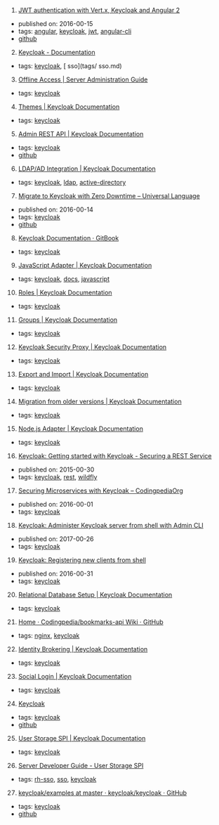 1. [JWT authentication with Vert.x, Keycloak and Angular 2](http://paulbakker.io/java/jwt-keycloak-angular2/)
  * published on: 2016-00-15
  * tags: [angular](tags/angular.md), [keycloak](tags/keycloak.md), [jwt](tags/jwt.md), [angular-cli](tags/angular-cli.md)
  * [github](https://github.com/paulbakker/vertx-angular2-keycloak-demo)
2. [Keycloak - Documentation](http://www.keycloak.org/documentation.html)
  * tags: [keycloak](tags/keycloak.md), [ sso](tags/ sso.md)
3. [Offline Access | Server Administration Guide](https://keycloak.gitbooks.io/server-adminstration-guide/content/topics/sessions/offline.html)
  * tags: [keycloak](tags/keycloak.md)
4. [Themes | Keycloak Documentation](https://keycloak.gitbooks.io/documentation/server_development/topics/themes.html)
  * tags: [keycloak](tags/keycloak.md)
5. [Admin REST API | Keycloak Documentation](https://keycloak.gitbooks.io/documentation/server_development/topics/admin-rest-api.html)
  * tags: [keycloak](tags/keycloak.md)
  * [github](https://github.com/keycloak/keycloak)
6. [LDAP/AD Integration | Keycloak Documentation](https://keycloak.gitbooks.io/documentation/server_admin/topics/user-federation/ldap.html)
  * tags: [keycloak](tags/keycloak.md), [ldap](tags/ldap.md), [active-directory](tags/active-directory.md)
7. [Migrate to Keycloak with Zero Downtime – Universal Language](https://tech.smartling.com/migrate-to-keycloak-with-zero-downtime-8dcab9e7cb2c)
  * published on: 2016-00-14
  * tags: [keycloak](tags/keycloak.md)
  * [github](https://github.com/Smartling/keycloak-user-migration-provider)
8. [Keycloak Documentation · GitBook](https://www.gitbook.com/book/keycloak/documentation/details)
  * tags: [keycloak](tags/keycloak.md)
9. [JavaScript Adapter | Keycloak Documentation](http://www.keycloak.org/docs/latest/securing_apps/topics/oidc/javascript-adapter.html)
  * tags: [keycloak](tags/keycloak.md), [docs](tags/docs.md), [javascript](tags/javascript.md)
10. [Roles | Keycloak Documentation](https://keycloak.gitbooks.io/documentation/server_admin/topics/roles.html)
  * tags: [keycloak](tags/keycloak.md)
11. [Groups | Keycloak Documentation](https://keycloak.gitbooks.io/documentation/server_admin/topics/groups.html)
  * tags: [keycloak](tags/keycloak.md)
12. [Keycloak Security Proxy | Keycloak Documentation](https://keycloak.gitbooks.io/documentation/server_installation/topics/proxy.html)
  * tags: [keycloak](tags/keycloak.md)
13. [Export and Import | Keycloak Documentation](https://keycloak.gitbooks.io/documentation/server_admin/topics/export-import.html)
  * tags: [keycloak](tags/keycloak.md)
14. [Migration from older versions | Keycloak Documentation](https://keycloak.gitbooks.io/documentation/server_admin/topics/MigrationFromOlderVersions.html)
  * tags: [keycloak](tags/keycloak.md)
15. [Node.js Adapter | Keycloak Documentation](https://keycloak.gitbooks.io/documentation/securing_apps/topics/oidc/nodejs-adapter.html)
  * tags: [keycloak](tags/keycloak.md)
16. [Keycloak: Getting started with Keycloak - Securing a REST Service](http://blog.keycloak.org/2015/10/getting-started-with-keycloak-securing.html)
  * published on: 2015-00-30
  * tags: [keycloak](tags/keycloak.md), [rest](tags/rest.md), [wildfly](tags/wildfly.md)
17. [Securing Microservices with Keycloak – CodingpediaOrg](http://www.codingpedia.org/keycloak/securing-microservices-with-keycloak/)
  * published on: 2016-00-01
  * tags: [keycloak](tags/keycloak.md)
18. [Keycloak: Administer Keycloak server from shell with Admin CLI](http://blog.keycloak.org/2017/01/administer-keycloak-server-from-shell.html)
  * published on: 2017-00-26
  * tags: [keycloak](tags/keycloak.md)
19. [Keycloak: Registering new clients from shell](http://blog.keycloak.org/2016/10/registering-new-clients-from-shell.html)
  * published on: 2016-00-31
  * tags: [keycloak](tags/keycloak.md)
20. [Relational Database Setup | Keycloak Documentation](https://keycloak.gitbooks.io/documentation/server_installation/topics/database.html)
  * tags: [keycloak](tags/keycloak.md)
21. [Home · Codingpedia/bookmarks-api Wiki · GitHub](https://github.com/Codingpedia/bookmarks-api/wiki)
  * tags: [nginx](tags/nginx.md), [keycloak](tags/keycloak.md)
22. [Identity Brokering | Keycloak Documentation](http://www.keycloak.org/docs/latest/server_admin/topics/identity-broker.html)
  * tags: [keycloak](tags/keycloak.md)
23. [Social Login | Keycloak Documentation](http://www.keycloak.org/docs/latest/server_admin/topics/identity-broker/social-login.html)
  * tags: [keycloak](tags/keycloak.md)
24. [Keycloak](http://www.keycloak.org/)
  * tags: [keycloak](tags/keycloak.md)
  * [github](https://github.com/keycloak/keycloak)
25. [User Storage SPI | Keycloak Documentation](http://www.keycloak.org/docs/latest/server_development/topics/user-storage.html)
  * tags: [keycloak](tags/keycloak.md)
26. [Server Developer Guide - User Storage SPI](https://access.redhat.com/documentation/en-us/red_hat_single_sign-on/7.1/html-single/server_developer_guide/#user-storage-spi)
  * tags: [rh-sso](tags/rh-sso.md), [sso](tags/sso.md), [keycloak](tags/keycloak.md)
27. [keycloak/examples at master · keycloak/keycloak · GitHub](https://github.com/keycloak/keycloak/tree/master/examples)
  * tags: [keycloak](tags/keycloak.md)
  * [github](https://github.com/keycloak/keycloak/tree/master/examples)
